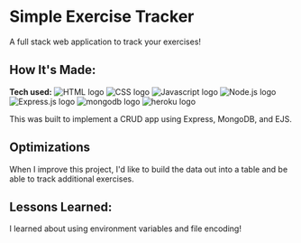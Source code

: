 # Simple Exercise Tracker

A full stack web application to track your exercises!

## How It's Made:

**Tech used:** <img src="https://img.shields.io/badge/HTML5-E34F26?style=for-the-badge&logo=html5&logoColor=white" alt="HTML logo"> <img src="https://img.shields.io/badge/CSS3-1572B6?style=for-the-badge&logo=css3&logoColor=white" alt="CSS logo"> <img src="https://img.shields.io/badge/JavaScript-323330?style=for-the-badge&logo=javascript&logoColor=F7DF1E" alt="Javascript logo"> <img src="https://img.shields.io/badge/Node.js-43853D?style=for-the-badge&logo=node.js&logoColor=white" alt="Node.js logo"> <img src="https://img.shields.io/badge/Express.js-404D59?style=for-the-badge" alt="Express.js logo"> <img src="https://img.shields.io/badge/MongoDB-4EA94B?style=for-the-badge&logo=mongodb&logoColor=white" alt="mongodb logo"> <img src="https://img.shields.io/badge/Heroku-430098?style=for-the-badge&logo=heroku&logoColor=white" alt="heroku logo">

This was built to implement a CRUD app using Express, MongoDB, and EJS. 

## Optimizations

When I improve this project, I'd like to build the data out into a table and be able to track additional exercises.

## Lessons Learned:

I learned about using environment variables and file encoding!